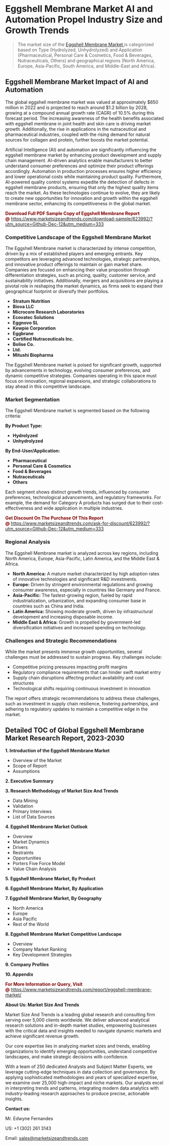 <H1> Eggshell Membrane Market AI and Automation Propel Industry Size and Growth Trends</H1><blockquote><p>The market size of the <a href="https://www.marketsizeandtrends.com/download-sample/623992/?utm_source=Github-Dec-12&amp;utm_medium=333" target="_blank">Eggshell Membrane Market </a>is categorized based on Type (Hydrolyzed, Unhydrolyzed) and Application (Pharmaceutical, Personal Care & Cosmetics, Food & Beverages, Nutraceuticals, Others) and geographical regions (North America, Europe, Asia-Pacific, South America, and Middle-East and Africa).</p></blockquote><p><h2>Eggshell Membrane Market Impact of AI and Automation</h2><p>The global eggshell membrane market was valued at approximately $650 million in 2022 and is projected to reach around $1.2 billion by 2028, growing at a compound annual growth rate (CAGR) of 10.5% during this forecast period. The increasing awareness of the health benefits associated with eggshell membrane in joint health and skin care is driving market growth. Additionally, the rise in applications in the nutraceutical and pharmaceutical industries, coupled with the rising demand for natural sources for collagen and protein, further boosts the market potential.</p><p>Artificial Intelligence (AI) and automation are significantly influencing the eggshell membrane market by enhancing product development and supply chain management. AI-driven analytics enable manufacturers to better understand consumer preferences and optimize their product offerings accordingly. Automation in production processes ensures higher efficiency and lower operational costs while maintaining product quality. Furthermore, AI-powered quality control systems expedite the detection of defects in eggshell membrane products, ensuring that only the highest quality items reach the market. As these technologies continue to evolve, they are likely to create new opportunities for innovation and growth within the eggshell membrane sector, enhancing its competitiveness in the global market.</p></p><p><strong><span style="color: #800000;">Download Full PDF Sample Copy of Eggshell Membrane Report @</span>&nbsp;</strong><a href="https://www.marketsizeandtrends.com/download-sample/623992/?utm_source=Github-Dec-12&amp;utm_medium=333">https://www.marketsizeandtrends.com/download-sample/623992/?utm_source=Github-Dec-12&amp;utm_medium=333</a></p><h3>Competitive Landscape of the Eggshell Membrane Market</h3><p>The Eggshell Membrane market is characterized by intense competition, driven by a mix of established players and emerging entrants. Key competitors are leveraging advanced technologies, strategic partnerships, and innovative product offerings to maintain or gain market share. Companies are focused on enhancing their value proposition through differentiation strategies, such as pricing, quality, customer service, and sustainability initiatives. Additionally, mergers and acquisitions are playing a pivotal role in reshaping the market dynamics, as firms seek to expand their geographical footprint or diversify their portfolios.</p><p><strong><p><ul><li>Stratum Nutrition </li><li> Biova LLC </li><li> Microcore Research Laboratories </li><li> Ecovatec Solutions </li><li> Eggnovo SL </li><li> Kewpie Corporation </li><li> Eggbrane </li><li> Certified Nutraceuticals Inc. </li><li> Bolise Co. </li><li> Ltd. </li><li> Mitushi Biopharma</p></li></ul></p></strong></p><p>The Eggshell Membrane market is poised for significant growth, supported by advancements in technology, evolving consumer preferences, and dynamic competitive strategies. Companies operating in this space must focus on innovation, regional expansions, and strategic collaborations to stay ahead in this competitive landscape.</p><h3>Market Segmentation</h3><p>The Eggshell Membrane market is segmented based on the following criteria:</p><p><strong>By Product Type:</strong></p><p><strong><p><ul><li>Hydrolyzed </li><li> Unhydrolyzed</p></li></ul></p></strong></p><p><strong>By End-User/Application:</strong></p><p><strong><p><ul><li>Pharmaceutical </li><li> Personal Care & Cosmetics </li><li> Food & Beverages </li><li> Nutraceuticals </li><li> Others</p></li></ul></p></strong></p><p>Each segment shows distinct growth trends, influenced by consumer preferences, technological advancements, and regulatory frameworks. For example, the demand for Category A products has surged due to their cost-effectiveness and wide application in multiple industries.</p><p><strong><span style="color: #800000;">Get Discount On The Purchase Of This Report @&nbsp;</span></strong><a href="https://www.marketsizeandtrends.com/ask-for-discount/623992/?utm_source=Github-Dec-12&amp;utm_medium=333">https://www.marketsizeandtrends.com/ask-for-discount/623992/?utm_source=Github-Dec-12&amp;utm_medium=333</a></p><h3>Regional Analysis</h3><p>The Eggshell Membrane market is analyzed across key regions, including North America, Europe, Asia-Pacific, Latin America, and the Middle East &amp; Africa.</p><ul><li><strong>North America:</strong> A mature market characterized by high adoption rates of innovative technologies and significant R&amp;D investments.</li><li><strong>Europe:</strong> Driven by stringent environmental regulations and growing consumer awareness, especially in countries like Germany and France.</li><li><strong>Asia-Pacific:</strong> The fastest-growing region, fueled by rapid industrialization, urbanization, and expanding consumer base in countries such as China and India.</li><li><strong>Latin America:</strong> Showing moderate growth, driven by infrastructural development and increasing disposable income.</li><li><strong>Middle East &amp; Africa:</strong> Growth is propelled by government-led diversification initiatives and increased spending on technology.</li></ul><h3>Challenges and Strategic Recommendations</h3><p>While the market presents immense growth opportunities, several challenges must be addressed to sustain progress. Key challenges include:</p><ul><li>Competitive pricing pressures impacting profit margins</li><li>Regulatory compliance requirements that can hinder swift market entry</li><li>Supply chain disruptions affecting product availability and cost structures</li><li>Technological shifts requiring continuous investment in innovation</li></ul><p>The report offers strategic recommendations to address these challenges, such as investment in supply chain resilience, fostering partnerships, and adhering to regulatory updates to maintain a competitive edge in the market.</p><h2>Detailed TOC of Global Eggshell Membrane Market Research Report, 2023-2030</h2><p><strong>1. Introduction of the Eggshell Membrane Market</strong></p><ul><li>Overview of the Market</li><li>Scope of Report</li><li>Assumptions&nbsp;</li></ul><p><strong>2. Executive Summary</strong></p><p><strong>3. Research Methodology of <strong>Market Size And Trends</strong></strong></p><ul><li>Data Mining</li><li>Validation</li><li>Primary Interviews</li><li>List of Data Sources&nbsp;</li></ul><p><strong>4. Eggshell Membrane Market Outlook</strong></p><ul><li>Overview</li><li>Market Dynamics</li><li>Drivers</li><li>Restraints</li><li>Opportunities</li><li>Porters Five Force Model</li><li>Value Chain Analysis&nbsp;</li></ul><p><strong>5. Eggshell Membrane Market, By Product</strong></p><p><strong>6. Eggshell Membrane Market, By Application</strong></p><p><strong>7. Eggshell Membrane Market, By Geography</strong></p><ul><li>North America</li><li>Europe</li><li>Asia Pacific</li><li>Rest of the World&nbsp;</li></ul><p><strong>8. Eggshell Membrane Market Competitive Landscape</strong></p><ul><li>Overview</li><li>Company Market Ranking</li><li>Key Development Strategies&nbsp;</li></ul><p><strong>9. Company Profiles</strong></p><p><strong>10. Appendix</strong></p><p><strong><span style="color: #800000;">For More Information or Query, Visit @&nbsp;</span></strong><a href="https://www.marketsizeandtrends.com/report/eggshell-membrane-market/">https://www.marketsizeandtrends.com/report/eggshell-membrane-market/</a></p><p></p><p><strong>About Us:&nbsp;Market Size And Trends</strong></p><p>Market Size And Trends&nbsp;is a leading global research and consulting firm serving over 5,000 clients worldwide. We deliver advanced analytical research solutions and in-depth market studies, empowering businesses with the critical data and insights needed to navigate dynamic markets and achieve significant revenue growth.</p><p>Our core expertise lies in analyzing market sizes and trends, enabling organizations to identify emerging opportunities, understand competitive landscapes, and make strategic decisions with confidence.</p><p>With a team of 250 dedicated Analysts and Subject Matter Experts, we leverage cutting-edge techniques in data collection and governance. By applying sophisticated methodologies and years of specialized expertise, we examine over 25,000 high-impact and niche markets. Our analysts excel in interpreting trends and patterns, integrating modern data analytics with industry-leading research approaches to produce precise, actionable insights.</p><p><strong>Contact us:</strong></p><p>Mr. Edwyne Fernandes</p><p>US: +1 (302) 261 3143</p><p>Email: <a href="mailto:sales@marketsizeandtrends.com">sales@marketsizeandtrends.com</a>&nbsp;</p>
